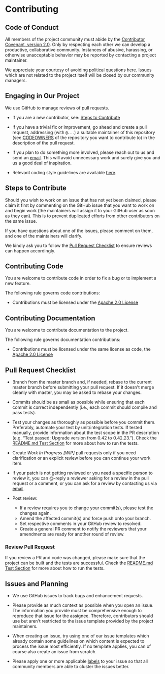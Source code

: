 # Contributing

## Code of Conduct

All members of the project community must abide by the [Contributor Covenant, version 2.0](CODE_OF_CONDUCT.md).
Only by respecting each other we can develop a productive, collaborative community.
Instances of abusive, harassing, or otherwise unacceptable behavior may be reported by contacting a project maintainer.

We appreciate your courtesy of avoiding political questions here. Issues which are not related to the project itself will be closed by our community managers.

## Engaging in Our Project

We use GitHub to manage reviews of pull requests.

* If you are a new contributor, see: [Steps to Contribute](#steps-to-contribute)

* If you have a trivial fix or improvement, go ahead and create a pull request, addressing (with `@...`) a suitable maintainer of this repository (see [CODEOWNERS](CODEOWNERS) of the repository you want to contribute to) in the description of the pull request.

* If you plan to do something more involved, please reach out to us and send an [email](mailto:lukas.masuch@gmail.com). This will avoid unnecessary work and surely give you and us a good deal of inspiration.

* Relevant coding style guidelines are available [here](https://google.github.io/styleguide/javaguide.html).

## Steps to Contribute

Should you wish to work on an issue that has not yet been claimed, please claim it first by commenting on the GitHub issue that you want to work on and begin work (the maintainers will assign it to your GitHub user as soon as they can). This is to prevent duplicated efforts from other contributors on the same issue.

If you have questions about one of the issues, please comment on them, and one of the maintainers will clarify.

We kindly ask you to follow the [Pull Request Checklist](#Pull-Request-Checklist) to ensure reviews can happen accordingly.

## Contributing Code

You are welcome to contribute code in order to fix a bug or to implement a new feature.

The following rule governs code contributions:

* Contributions must be licensed under the [Apache 2.0 License](LICENSE)

## Contributing Documentation

You are welcome to contribute documentation to the project.

The following rule governs documentation contributions:

* Contributions must be licensed under the same license as code, the [Apache 2.0 License](LICENSE)

## Pull Request Checklist

* Branch from the master branch and, if needed, rebase to the current master branch before submitting your pull request. If it doesn't merge cleanly with master, you may be asked to rebase your changes.

* Commits should be as small as possible while ensuring that each commit is correct independently (i.e., each commit should compile and pass tests).

* Test your changes as thoroughly as possible before you commit them. Preferably, automate your test by unit/integration tests. If tested manually, provide information about the test scope in the PR description (e.g. “Test passed: Upgrade version from 0.42 to 0.42.23.”). Check the [README.md Test Section](./README.md#Test) for more about how to run the tests.

* Create _Work In Progress [WIP]_ pull requests only if you need clarification or an explicit review before you can continue your work item.

* If your patch is not getting reviewed or you need a specific person to review it, you can @-reply a reviewer asking for a review in the pull request or a comment, or you can ask for a review by contacting us via [email](mailto:lukas.masuch@gmail.com).

* Post review:
  * If a review requires you to change your commit(s), please test the changes again.
  * Amend the affected commit(s) and force push onto your branch.
  * Set respective comments in your GitHub review to resolved.
  * Create a general PR comment to notify the reviewers that your amendments are ready for another round of review.

### Review Pull Request

If you review a PR and code was changed, please make sure that the project can be built and the tests are successful. Check the [README.md Test Section](./README.md#Test) for more about how to run the tests.

## Issues and Planning

* We use GitHub issues to track bugs and enhancement requests.

* Please provide as much context as possible when you open an issue. The information you provide must be comprehensive enough to reproduce that issue for the assignee. Therefore, contributors should use but aren't restricted to the issue template provided by the project maintainers.

* When creating an issue, try using one of our issue templates which already contain some guidelines on which content is expected to process the issue most efficiently. If no template applies, you can of course also create an issue from scratch.

* Please apply one or more applicable [labels](https://github.com/sap/machine-learning-lab/labels) to your issue so that all community members are able to cluster the issues better.
